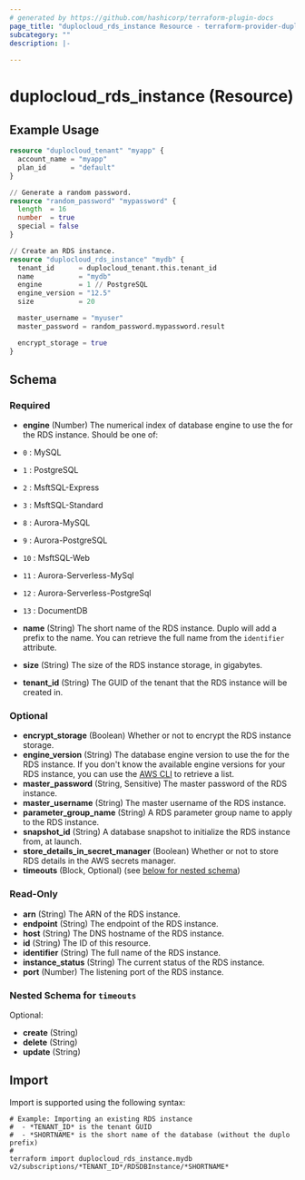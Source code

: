 ```yaml
---
# generated by https://github.com/hashicorp/terraform-plugin-docs
page_title: "duplocloud_rds_instance Resource - terraform-provider-duplocloud"
subcategory: ""
description: |-
  
---
```


# duplocloud_rds_instance (Resource)



## Example Usage

```terraform
resource "duplocloud_tenant" "myapp" {
  account_name = "myapp"
  plan_id      = "default"
}

// Generate a random password.
resource "random_password" "mypassword" {
  length  = 16
  number  = true
  special = false
}

// Create an RDS instance.
resource "duplocloud_rds_instance" "mydb" {
  tenant_id      = duplocloud_tenant.this.tenant_id
  name           = "mydb"
  engine         = 1 // PostgreSQL
  engine_version = "12.5"
  size           = 20

  master_username = "myuser"
  master_password = random_password.mypassword.result

  encrypt_storage = true
}
```

<!-- schema generated by tfplugindocs -->
## Schema

### Required

- **engine** (Number) The numerical index of database engine to use the for the RDS instance.
Should be one of:

 - `0` : MySQL
 - `1` : PostgreSQL
 - `2` : MsftSQL-Express
 - `3` : MsftSQL-Standard
 - `8` : Aurora-MySQL
 - `9` : Aurora-PostgreSQL
 - `10` : MsftSQL-Web
 - `11` : Aurora-Serverless-MySql
 - `12` : Aurora-Serverless-PostgreSql
 - `13` : DocumentDB
- **name** (String) The short name of the RDS instance.  Duplo will add a prefix to the name.  You can retrieve the full name from the `identifier` attribute.
- **size** (String) The size of the RDS instance storage, in gigabytes.
- **tenant_id** (String) The GUID of the tenant that the RDS instance will be created in.

### Optional

- **encrypt_storage** (Boolean) Whether or not to encrypt the RDS instance storage.
- **engine_version** (String) The database engine version to use the for the RDS instance.
If you don't know the available engine versions for your RDS instance, you can use the [AWS CLI](https://docs.aws.amazon.com/cli/latest/reference/rds/describe-db-engine-versions.html) to retrieve a list.
- **master_password** (String, Sensitive) The master password of the RDS instance.
- **master_username** (String) The master username of the RDS instance.
- **parameter_group_name** (String) A RDS parameter group name to apply to the RDS instance.
- **snapshot_id** (String) A database snapshot to initialize the RDS instance from, at launch.
- **store_details_in_secret_manager** (Boolean) Whether or not to store RDS details in the AWS secrets manager.
- **timeouts** (Block, Optional) (see [below for nested schema](#nestedblock--timeouts))

### Read-Only

- **arn** (String) The ARN of the RDS instance.
- **endpoint** (String) The endpoint of the RDS instance.
- **host** (String) The DNS hostname of the RDS instance.
- **id** (String) The ID of this resource.
- **identifier** (String) The full name of the RDS instance.
- **instance_status** (String) The current status of the RDS instance.
- **port** (Number) The listening port of the RDS instance.

<a id="nestedblock--timeouts"></a>
### Nested Schema for `timeouts`

Optional:

- **create** (String)
- **delete** (String)
- **update** (String)

## Import

Import is supported using the following syntax:

```shell
# Example: Importing an existing RDS instance
#  - *TENANT_ID* is the tenant GUID
#  - *SHORTNAME* is the short name of the database (without the duplo prefix)
#
terraform import duplocloud_rds_instance.mydb v2/subscriptions/*TENANT_ID*/RDSDBInstance/*SHORTNAME*
```
